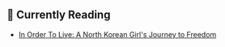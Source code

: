 ## 📖 Currently Reading
* [In Order To Live: A North Korean Girl's Journey to Freedom](https://www.goodreads.com/review/show/4083098737)
